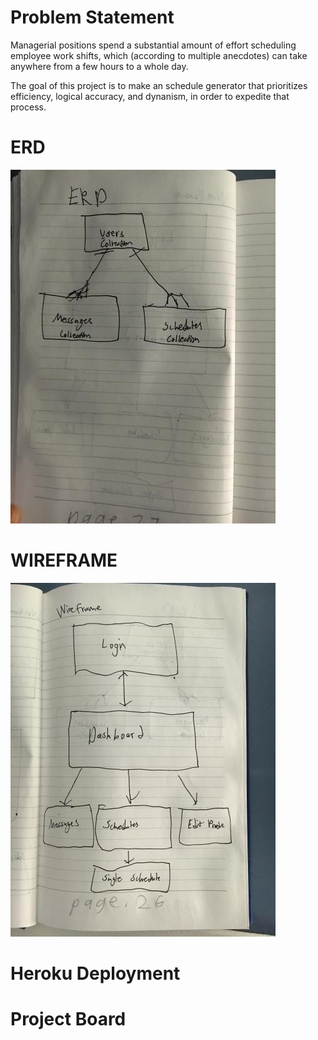 # Problem Statement

Managerial positions spend a substantial amount of effort scheduling employee work shifts, which (according to multiple anecdotes) can take anywhere from a few hours to a whole day.

The goal of this project is to make an schedule generator that prioritizes efficiency, logical accuracy, and dynanism, in order to expedite that process.

# ERD

![ERD](./images/ERD.jpg)

# WIREFRAME

![WIREFRAME](./images/wireframe.jpg)

# Heroku Deployment

[](https://schedular-test-one.herokuapp.com/)

# Project Board

[](https://trello.com/invite/b/2vEx1Vv0/c735dfd1463b0773f8a4a734c6588644/schedular)